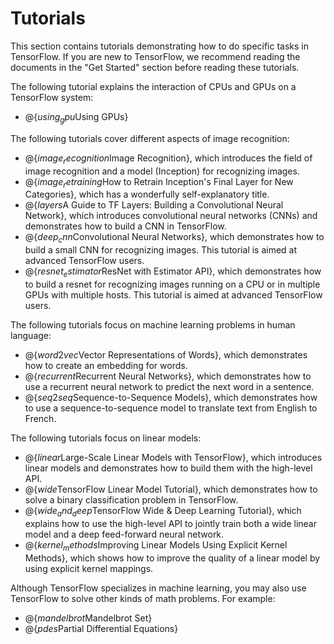 # Tutorials

This section contains tutorials demonstrating how to do specific tasks
in TensorFlow.  If you are new to TensorFlow, we recommend reading the
documents in the "Get Started" section before reading these tutorials.

The following tutorial explains the interaction of CPUs and GPUs on a
TensorFlow system:

  * @{$using_gpu$Using GPUs}

The following tutorials cover different aspects of image recognition:

  * @{$image_recognition$Image Recognition}, which introduces the field of
    image recognition and a model (Inception) for recognizing images.
  * @{$image_retraining$How to Retrain Inception's Final Layer for New Categories},
    which has a wonderfully self-explanatory title.
  * @{$layers$A Guide to TF Layers: Building a Convolutional Neural Network},
    which introduces convolutional neural networks (CNNs) and demonstrates how
    to build a CNN in TensorFlow.
  * @{$deep_cnn$Convolutional Neural Networks}, which demonstrates how to
    build a small CNN for recognizing images.  This tutorial is aimed at
    advanced TensorFlow users.
  * @{$resnet_estimator$ResNet with Estimator API}, which demonstrates how to
    build a resnet for recognizing images running on a CPU or in multiple GPUs
    with multiple hosts.  This tutorial is aimed at advanced TensorFlow users.

The following tutorials focus on machine learning problems in human language:

  * @{$word2vec$Vector Representations of Words}, which demonstrates how to
    create an embedding for words.
  * @{$recurrent$Recurrent Neural Networks}, which demonstrates how to use a
    recurrent neural network to predict the next word in a sentence.
  * @{$seq2seq$Sequence-to-Sequence Models}, which demonstrates how to use a
    sequence-to-sequence model to translate text from English to French.

The following tutorials focus on linear models:

  * @{$linear$Large-Scale Linear Models with TensorFlow}, which introduces
    linear models and demonstrates how to build them with the high-level API.
  * @{$wide$TensorFlow Linear Model Tutorial}, which demonstrates how to solve
    a binary classification problem in TensorFlow.
  * @{$wide_and_deep$TensorFlow Wide & Deep Learning Tutorial}, which explains
    how to use the high-level API to jointly train both a wide linear model
    and a deep feed-forward neural network.
  * @{$kernel_methods$Improving Linear Models Using Explicit Kernel Methods},
    which shows how to improve the quality of a linear model by using explicit
    kernel mappings.

Although TensorFlow specializes in machine learning, you may also use
TensorFlow to solve other kinds of math problems.  For example:

  * @{$mandelbrot$Mandelbrot Set}
  * @{$pdes$Partial Differential Equations}
